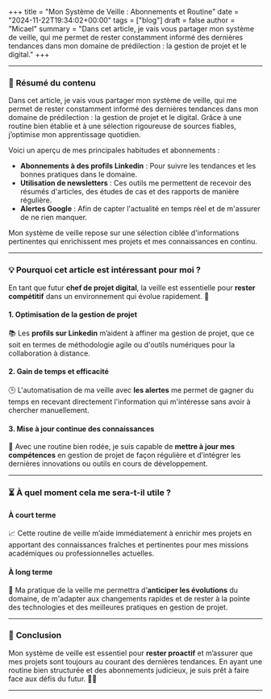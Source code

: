+++
title = "Mon Système de Veille : Abonnements et Routine"
date = "2024-11-22T19:34:02+00:00"
tags = ["blog"]
draft = false
author = "Micael"
summary = "Dans cet article, je vais vous partager mon système de veille, qui me permet de rester constamment informé des dernières tendances dans mon domaine de prédilection : la gestion de projet et le digital."
+++

---

### 📝 **Résumé du contenu**  
Dans cet article, je vais vous partager mon système de veille, qui me permet de rester constamment informé des dernières tendances dans mon domaine de prédilection : la gestion de projet et le digital. Grâce à une routine bien établie et à une sélection rigoureuse de sources fiables, j’optimise mon apprentissage quotidien.  

Voici un aperçu de mes principales habitudes et abonnements :  
- **Abonnements à des profils Linkedin** : Pour suivre les tendances et les bonnes pratiques dans le domaine.  
- **Utilisation de newsletters** : Ces outils me permettent de recevoir des résumés d'articles, des études de cas et des rapports de manière régulière.  
- **Alertes Google** : Afin de capter l'actualité en temps réel et de m'assurer de ne rien manquer.  

Mon système de veille repose sur une sélection ciblée d'informations pertinentes qui enrichissent mes projets et mes connaissances en continu.  

---

### 💡 **Pourquoi cet article est intéressant pour moi ?**  
En tant que futur **chef de projet digital**, la veille est essentielle pour **rester compétitif** dans un environnement qui évolue rapidement. 🚀  

#### 1. **Optimisation de la gestion de projet**  
📚 Les **profils sur Linkedin** m’aident à affiner ma gestion de projet, que ce soit en termes de méthodologie agile ou d'outils numériques pour la collaboration à distance.  

#### 2. **Gain de temps et efficacité**  
🕒 L'automatisation de ma veille avec **les alertes** me permet de gagner du temps en recevant directement l'information qui m'intéresse sans avoir à chercher manuellement.  

#### 3. **Mise à jour continue des connaissances**  
🔄 Avec une routine bien rodée, je suis capable de **mettre à jour mes compétences** en gestion de projet de façon régulière et d’intégrer les dernières innovations ou outils en cours de développement.  

---

### ⏳ **À quel moment cela me sera-t-il utile ?**  

#### **À court terme**  
📈 Cette routine de veille m’aide immédiatement à enrichir mes projets en apportant des connaissances fraîches et pertinentes pour mes missions académiques ou professionnelles actuelles.  

#### **À long terme**  
🌟 Ma pratique de la veille me permettra d’**anticiper les évolutions** du domaine, de m'adapter aux changements rapides et de rester à la pointe des technologies et des meilleures pratiques en gestion de projet.  

---

### 🌱 **Conclusion**  
Mon système de veille est essentiel pour **rester proactif** et m’assurer que mes projets sont toujours au courant des dernières tendances. En ayant une routine bien structurée et des abonnements judicieux, je suis prêt à faire face aux défis du futur. 📅✨  

---